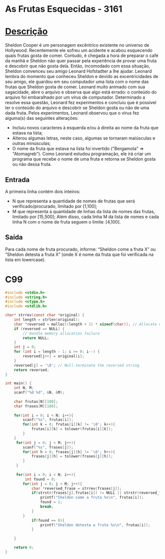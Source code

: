 # As Frutas Esquecidas - 3161

# [Descrição](https://judge.beecrowd.com/pt/problems/view/3161)

Sheldon Cooper é um personagem excêntrico existente no universo de Hollywood. Recentemente ele sofreu um acidente e acabou esquecendo quais frutas gosta de comer.
Contudo, é chegada a hora de preparar o café da manhã e Sheldon não quer passar pela experiência de provar uma fruta e descobrir que não gosta dela.
Então, incomodado com essa situação, Sheldon convenceu seu amigo Leonard Hofstadter a lhe ajudar. 
Leonard lembra do momento que conheceu Sheldon e devido as excentricidades de seu amigo, ele guardou em seu computador uma lista com o nome das frutas que Sheldon gosta de comer.
Leonard muito animado com sua sagacidade, abre o arquivo e observa que algo está errado: o conteúdo do arquivo foi embaralhado por um vírus de computador.
Determinado a resolve essa questão, Leonard fez experimentos e concluiu que é possível ler o conteúdo do arquivo e descobrir se Sheldon gosta ou não de uma dada fruta. 
Pelos experimentos, Leonard observou que o vírus fez alguma(s) das seguintes alterações: 
- Incluiu novos caracteres à esquerda e/ou à direita ao nome da fruta que estava na lista;
- Alterou algumas letras, neste caso, algumas se tornaram maiúsculas e outras minúsculas;
- O nome da fruta que estava na lista foi invertido ("Bergamota" => "Atomagreb").
Como Leonard estudou programação, ele irá criar um programa que recebe o nome de uma fruta e retorna se Sheldon gosta ou não dessa fruta.

## Entrada
A primeira linha contém dois inteiros: 
- N que representa a quantidade de nomes de frutas que será verificado/procurado, limitado por [1,100];
- M que representa a quantidade de linhas da lista de nomes das frutas, limitado por [15,500];
Além disso, cada linha M da lista de nomes e cada linha N com o nome de fruta seguem o limite: [4,100].

## Saída
Para cada nome de fruta procurado, informe: “Sheldon come a fruta X” ou “Sheldon detesta a fruta X” (onde X é nome da fruta que foi verificada na lista em lowercase).

# C99
```C
#include <stdio.h>
#include <string.h>
#include <ctype.h>
#include <stdlib.h>

char* strrev(const char *original) {
    int length = strlen(original);
    char *reversed = malloc((length + 1) * sizeof(char)); // Allocate memory for the reversed string
    if (reversed == NULL) {
        // Handle memory allocation failure
        return NULL;
    }
    int j = 0;
    for (int i = length - 1; i >= 0; i--) {
        reversed[j++] = original[i];
    }
    reversed[j] = '\0'; // Null-terminate the reversed string
    return reversed;
}

int main() {
    int N, M;
    scanf("%d %d", &N, &M);
    
    char frutas[N][100];
    char frases[M][100];
    
    for(int i = 0; i < N; i++){
        scanf("%s", frutas[i]);
        for(int k = 0; frutas[i][k] != '\0'; k++){
            frutas[i][k] = tolower(frutas[i][k]);
        }        
    }
     for(int j = 0; j < M; j++){
        scanf("%s", frases[j]);
        for(int h = 0; frases[j][h] != '\0'; h++){
            frases[j][h] = tolower(frases[j][h]);
        }
     }
    
     for(int i = 0; i < N; i++){
         int found = 0;
        for(int j = 0; j < M; j++){
            char *reversed_frase = strrev(frases[j]);
            if(strstr(frases[j],frutas[i]) != NULL || strstr(reversed_frase, frutas[i]) != NULL) {
                printf("Sheldon come a fruta %s\n", frutas[i]);
                found = 1;
                break;
            } 
        }
            if(found == 0){
                printf("Sheldon detesta a fruta %s\n", frutas[i]);
            }
        
    }

    return 0;
}
```
